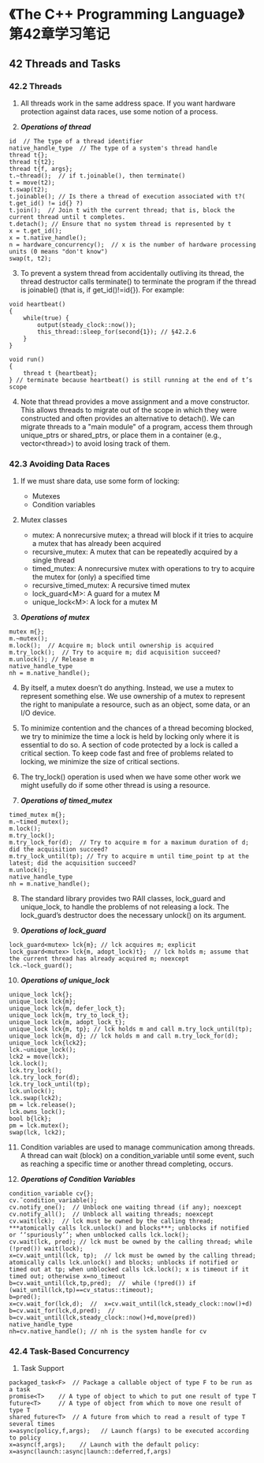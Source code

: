 # 《The C++ Programming Language》第42章学习笔记

## 42 Threads and Tasks

### 42.2 Threads

1. All threads work in the same address space. If you want hardware protection against data races, use some notion of a process.

2. ***Operations of thread***
```
id  // The type of a thread identifier
native_handle_type  // The type of a system's thread handle
thread t{};
thread t{t2};
thread t{f, args};
t.~thread();  // if t.joinable(), then terminate()
t = move(t2);
t.swap(t2);
t.joinable(); // Is there a thread of execution associated with t?( t.get_id() != id{} ?)
t.join();  // Join t with the current thread; that is, block the current thread until t completes.
t.detach(); // Ensure that no system thread is represented by t
x = t.get_id();
x = t.native_handle();
n = hardware_concurrency();  // x is the number of hardware processing units (0 means "don't know")
swap(t, t2);
```

3. To prevent a system thread from accidentally outliving its thread, the thread destructor calls terminate() to terminate the program if the thread is joinable() (that is, if get_id()!=id{}). For example:
```
void heartbeat()
{
    while(true) {
        output(steady_clock::now());
        this_thread::sleep_for(second{1}); // §42.2.6
    }
}

void run()
{
    thread t {heartbeat};
} // terminate because heartbeat() is still running at the end of t’s scope
```

4. Note that thread provides a move assignment and a move constructor. This allows threads to migrate out of the scope in which they were constructed and often provides an alternative to detach(). We can migrate threads to a "main module" of a program, access them through unique_ptrs or shared_ptrs, or place them in a container (e.g., vector\<thread\>) to avoid losing track of them.

### 42.3 Avoiding Data Races

1. If we must share data, use some form of locking:
    - Mutexes
    - Condition variables

2. Mutex classes
    - mutex: A nonrecursive mutex; a thread will block if it tries to acquire a mutex that has already been acquired
    - recursive_mutex: A mutex that can be repeatedly acquired by a single thread
    - timed_mutex: A nonrecursive mutex with operations to try to acquire the mutex for (only) a specified time
    - recursive_timed_mutex: A recursive timed mutex
    - lock_guard\<M\>: A guard for a mutex M
    - unique_lock\<M\>: A lock for a mutex M

3. ***Operations of mutex***
```
mutex m{};
m.~mutex();
m.lock();  // Acquire m; block until ownership is acquired
m.try_lock();  // Try to acquire m; did acquisition succeed?
m.unlock(); // Release m
native_handle_type
nh = m.native_handle();
```

4. By itself, a mutex doesn’t do anything. Instead, we use a mutex to represent something else. We use ownership of a mutex to represent the right to manipulate a resource, such as an object, some data, or an I/O device.

5. To minimize contention and the chances of a thread becoming blocked, we try to minimize the time a lock is held by locking only where it is essential to do so. A section of code protected by a lock is called a critical section. To keep code fast and free of problems related to locking, we minimize the size of critical sections.

6. The try_lock() operation is used when we have some other work we might usefully do if some other thread is using a resource.

7. ***Operations of timed_mutex***
```
timed_mutex m{};
m.~timed_mutex();
m.lock();
m.try_lock();
m.try_lock_for(d);  // Try to acquire m for a maximum duration of d; did the acquisition succeed?
m.try_lock_until(tp); // Try to acquire m until time_point tp at the latest; did the acquisition succeed?
m.unlock();
native_handle_type
nh = m.native_handle();
```

8. The standard library provides two RAII classes, lock_guard and unique_lock, to handle the problems of not releasing a lock. The lock_guard’s destructor does the necessary unlock() on its argument. 

9. ***Operations of lock_guard***
```
lock_guard<mutex> lck{m}; // lck acquires m; explicit
lock_guard<mutex> lck{m, adopt_lock)t};  // lck holds m; assume that the current thread has already acquired m; noexcept
lck.~lock_guard();
```
10. ***Operations of unique_lock***
```
unique_lock lck{};
unique_lock lck{m};
unique_lock lck{m, defer_lock_t};
unique_lock lck{m, try_to_lock_t};
unique_lock lck{m, adopt_lock_t};
unique_lock lck{m, tp}; // lck holds m and call m.try_lock_until(tp);
unique_lock lck{m, d}; // lck holds m and call m.try_lock_for(d);
unique_lock lck{lck2};
lck.~unique_lock();
lck2 = move(lck);
lck.lock();
lck.try_lock();
lck.try_lock_for(d);
lck.try_lock_until(tp);
lck.unlock();
lck.swap(lck2);
pm = lck.release();
lck.owns_lock();
bool b{lck};
pm = lck.mutex();
swap(lck, lck2);
```

11. Condition variables are used to manage communication among threads. A thread can wait (block) on a condition_variable until some event, such as reaching a specific time or another thread completing, occurs.

12. ***Operations of Condition Variables***
```
condition_variable cv{};
cv.˜condition_variable();
cv.notify_one();  // Unblock one waiting thread (if any); noexcept
cv.notify_all();  // Unblock all waiting threads; noexcept
cv.wait(lck);  // lck must be owned by the calling thread; ***atomically calls lck.unlock() and blocks***; unblocks if notified or ‘‘spuriously’’; when unblocked calls lck.lock();
cv.wait(lck, pred); // lck must be owned by the calling thread; while (!pred()) wait(lock);
x=cv.wait_until(lck, tp);  // lck must be owned by the calling thread; atomically calls lck.unlock() and blocks; unblocks if notified or timed out at tp; when unblocked calls lck.lock(); x is timeout if it timed out; otherwise x=no_timeout
b=cv.wait_until(lck,tp,pred);  //  while (!pred()) if (wait_until(lck,tp)==cv_status::timeout);
b=pred();
x=cv.wait_for(lck,d);  //  x=cv.wait_until(lck,steady_clock::now()+d)
b=cv.wait_for(lck,d,pred);  //  b=cv.wait_until(lck,steady_clock::now()+d,move(pred))
native_handle_type
nh=cv.native_handle(); // nh is the system handle for cv
```

### 42.4 Task-Based Concurrency

1. Task Support
```
packaged_task<F>  // Package a callable object of type F to be run as a task
promise<T>    // A type of object to which to put one result of type T
future<T>     // A type of object from which to move one result of type T
shared_future<T>  // A future from which to read a result of type T several times
x=async(policy,f,args);   // Launch f(args) to be executed according to policy
x=async(f,args);    // Launch with the default policy: x=async(launch::async|launch::deferred,f,args)
```
